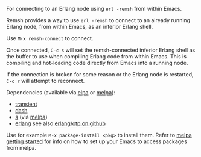 For connecting to an Erlang node using `erl -remsh` from within Emacs.

Remsh provides a way to use `erl -remsh` to connect to an already
running Erlang node, from within Emacs, as an inferior Erlang shell.

Use `M-x remsh-connect` to connect.

Once connected, `C-c s` will set the remsh-connected inferior Erlang shell
as the buffer to use when compiling Erlang code from within Emacs.
This is compiling and hot-loading code directly from Emacs
into a running node.

If the connection is broken for some reason or the Erlang node is
restarted, `C-c r` will attempt to reconnect.

Dependencies (available via [elpa](https://elpa.gnu.org/) or
[melpa](https://melpa.org/)):

* [transient](https://elpa.gnu.org/packages/transient.html)
* [dash](https://github.com/magnars/dash.el)
* [s](https://github.com/magnars/s.el) (via [melpa](https://melpa.org/))
* [erlang](https://melpa.org/#/erlang) see also [erlang/otp on github](https://github.com/erlang/otp/tree/master/lib/tools/emacs)

Use for example `M-x package-install <pkg>` to install them.  Refer to
[melpa getting started](https://melpa.org/#/getting-started) for
info on how to set up your Emacs to access packages from melpa.
